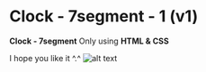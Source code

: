 # Clock - 7segment - 1 (v1)
**Clock - 7segment** Only using **HTML & CSS**

I hope you like it ^.^
![alt text](https://github.com/vitaminarts/webmaster.uix/blob/main/16%20-%20floating%20button%20-%201%20(v1)/preview.gif "Clock - 7segment")

